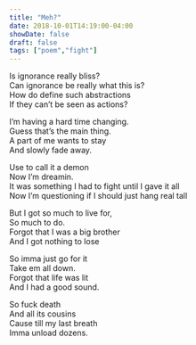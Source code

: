 ```yaml
---
title: "Meh?"
date: 2018-10-01T14:19:00-04:00
showDate: false
draft: false
tags: ["poem","fight"]
---
```


Is ignorance really bliss?  
Can ignorance be really what this is?  
How do define such abstractions  
If they can’t be seen as actions?  

I’m having a hard time changing.  
Guess that’s the main thing.  
A part of me wants to stay  
And slowly fade away.  

Use to call it a demon  
Now I’m dreamin.  
It was something I had to fight until I gave it all  
Now I’m questioning if I should just hang real tall  

But I got so much to live for,  
So much to do.  
Forgot that I was a big brother  
And I got nothing to lose  

So imma just go for it  
Take em all down.  
Forgot that life was lit    
And I had a good sound.  

So fuck death  
And all its cousins  
Cause till my last breath  
Imma unload dozens.  
